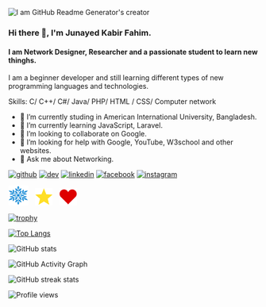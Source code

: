 ![I am GitHub Readme Generator's creator](https://scontent.fdac24-1.fna.fbcdn.net/v/t1.6435-9/51895243_664073927328830_3513182823202684928_n.jpg?_nc_cat=102&ccb=1-5&_nc_sid=19026a&_nc_ohc=Y19c9aROubIAX96G3jI&_nc_ht=scontent.fdac24-1.fna&oh=00_AT9fOXLfZm_BWTTrRWmnxDJHu1NunxxufgN0_lR20bMCSg&oe=620FF2F0)
### Hi there 👋, I'm Junayed Kabir Fahim.
#### I am Network Designer, Researcher  and a passionate student to learn new thinghs. 

I am a beginner developer and still learning different types of new programming languages and technologies. 

Skills: C/ C++/ C#/ Java/ PHP/ HTML / CSS/ Computer network

- 🔭 I’m currently studing in American International University, Bangladesh. 
- 🌱 I’m currently learning JavaScript, Laravel. 
- 👯 I’m looking to collaborate on Google. 
- 🤔 I’m looking for help with Google, YouTube, W3school and other websites. 
- 💬 Ask me about Networking. 


[<img src='https://cdn.jsdelivr.net/npm/simple-icons@3.0.1/icons/github.svg' alt='github' height='40'>](https://github.com/JunayedKabir)  [<img src='https://cdn.jsdelivr.net/npm/simple-icons@3.0.1/icons/dev-dot-to.svg' alt='dev' height='40'>](https://dev.to/junayedkabirfahim)  [<img src='https://cdn.jsdelivr.net/npm/simple-icons@3.0.1/icons/linkedin.svg' alt='linkedin' height='40'>](https://www.linkedin.com/in/junayedkabirfahim/)  [<img src='https://cdn.jsdelivr.net/npm/simple-icons@3.0.1/icons/facebook.svg' alt='facebook' height='40'>](https://www.facebook.com/theZunayed)  [<img src='https://cdn.jsdelivr.net/npm/simple-icons@3.0.1/icons/instagram.svg' alt='instagram' height='40'>](https://www.instagram.com/_junayedkabirfahim/)  

<a href='https://archiveprogram.github.com/'><img src='https://raw.githubusercontent.com/acervenky/animated-github-badges/master/assets/acbadge.gif' width='40' height='40'></a> <a href='https://stars.github.com/'><img src='https://raw.githubusercontent.com/acervenky/animated-github-badges/master/assets/starbadge.gif' width='35' height='35'></a> <a href='https://docs.github.com/en/github/supporting-the-open-source-community-with-github-sponsors'><img src='https://raw.githubusercontent.com/acervenky/animated-github-badges/master/assets/sponsorbadge.gif' width='35' height='35'></a> 

[![trophy](https://github-profile-trophy.vercel.app/?username=JunayedKabir)](https://github.com/ryo-ma/github-profile-trophy)

[![Top Langs](https://github-readme-stats.vercel.app/api/top-langs/?username=JunayedKabir)](https://github.com/anuraghazra/github-readme-stats)

![GitHub stats](https://github-readme-stats.vercel.app/api?username=JunayedKabir&show_icons=true&count_private=true)  

![GitHub Activity Graph](https://activity-graph.herokuapp.com/graph?username=JunayedKabir)  

![GitHub streak stats](https://github-readme-streak-stats.herokuapp.com/?user=JunayedKabir)  

![Profile views](https://gpvc.arturio.dev/JunayedKabir)  
